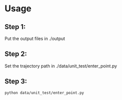 # Usage       
## Step 1:
Put the output files in ./output   


## Step 2:
Set the trajectory path in ./data/unit_test/enter_point.py

## Step 3:
```bash
python data/unit_test/enter_point.py 
```
